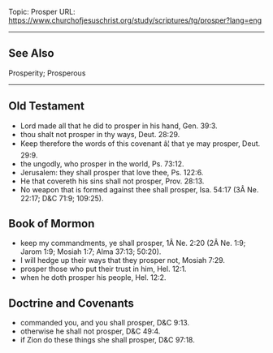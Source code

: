 Topic: Prosper
URL: https://www.churchofjesuschrist.org/study/scriptures/tg/prosper?lang=eng

---

## See Also

Prosperity; Prosperous

---

## Old Testament

- Lord made all that he did to prosper in his hand, Gen. 39:3.
- thou shalt not prosper in thy ways, Deut. 28:29.
- Keep therefore the words of this covenant â¦ that ye may prosper, Deut. 29:9.
- the ungodly, who prosper in the world, Ps. 73:12.
- Jerusalem: they shall prosper that love thee, Ps. 122:6.
- He that covereth his sins shall not prosper, Prov. 28:13.
- No weapon that is formed against thee shall prosper, Isa. 54:17 (3Â Ne. 22:17; D&C 71:9; 109:25).

## Book of Mormon

- keep my commandments, ye shall prosper, 1Â Ne. 2:20 (2Â Ne. 1:9; Jarom 1:9; Mosiah 1:7; Alma 37:13; 50:20).
- I will hedge up their ways that they prosper not, Mosiah 7:29.
- prosper those who put their trust in him, Hel. 12:1.
- when he doth prosper his people, Hel. 12:2.

## Doctrine and Covenants

- commanded you, and you shall prosper, D&C 9:13.
- otherwise he shall not prosper, D&C 49:4.
- if Zion do these things she shall prosper, D&C 97:18.

